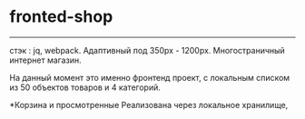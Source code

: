 # fronted-shop
---
стэк : jq, webpack.
Адаптивный под 350px - 1200px.
Многостраничный интернет магазин.

На данный момент это именно фронтенд проект, с локальным списком из 50 объектов товаров и 4 категорий.

*Корзина и просмотренные
Реализована через локальное хранилище,

